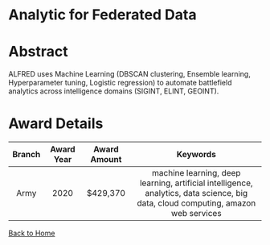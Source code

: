 
Analytic for Federated Data
===========================

# Abstract


ALFRED uses Machine Learning (DBSCAN clustering, Ensemble learning, Hyperparameter tuning, Logistic regression) to automate battlefield analytics across intelligence domains (SIGINT, ELINT, GEOINT).  

# Award Details

|Branch|Award Year|Award Amount|Keywords|
| :---: | :---: | :---: | :---: |
|Army|2020|$429,370|machine learning, deep learning, artificial intelligence, analytics, data science, big data, cloud computing, amazon web services|
  
  


[Back to Home](https://github.com/chrischow/dod_sbir_awards/CC/#1114)